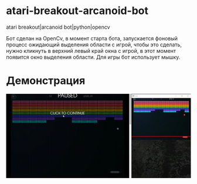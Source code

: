 # atari-breakout-arcanoid-bot
atari breakout|arcanoid bot|python|opencv

Бот сделан на OpenCv, в момент старта бота, запускается фоновый процесс ожидающий выделения области с игрой, чтобы это сделать, нужно кликнуть в верхний левый край окна с игрой, в этот момент появится окно выделения области. Для игры бот использует мышку.

# Демонстрация

![til](https://github.com/6aTaPeI9/static-content/blob/main/atari_bot.gif)
